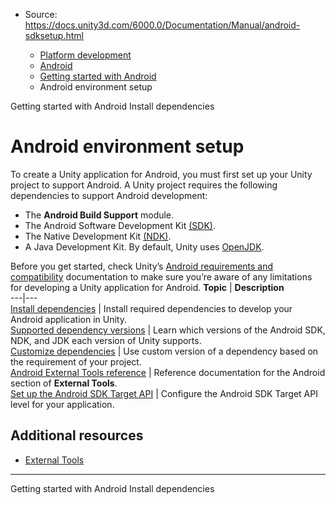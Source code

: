 * Source: https://docs.unity3d.com/6000.0/Documentation/Manual/android-sdksetup.html

  * [Platform development ](https://docs.unity3d.com/6000.0/Documentation/Manual/PlatformSpecific.html)
  * [Android](https://docs.unity3d.com/6000.0/Documentation/Manual/android.html)
  * [Getting started with Android](https://docs.unity3d.com/6000.0/Documentation/Manual/android-getting-started.html)
  * Android environment setup


[](https://docs.unity3d.com/6000.0/Documentation/Manual/android-getting-started.html)
Getting started with Android
[](https://docs.unity3d.com/6000.0/Documentation/Manual/android-install-dependencies.html)
Install dependencies
# Android environment setup
To create a Unity application for Android, you must first set up your Unity project to support Android. A Unity project requires the following dependencies to support Android development:
  * The **Android Build Support** module.
  * The Android Software Development Kit [(SDK)](https://developer.android.com/studio#command-tools).
  * The Native Development Kit [(NDK)](https://developer.android.com/ndk/).
  * A Java Development Kit. By default, Unity uses [OpenJDK](http://openjdk.java.net/).


Before you get started, check Unity’s [Android requirements and compatibility](https://docs.unity3d.com/6000.0/Documentation/Manual/android-requirements-and-compatibility.html) documentation to make sure you’re aware of any limitations for developing a Unity application for Android.
**Topic** | **Description**  
---|---  
[Install dependencies](https://docs.unity3d.com/6000.0/Documentation/Manual/android-install-dependencies.html) | Install required dependencies to develop your Android application in Unity.  
[Supported dependency versions](https://docs.unity3d.com/6000.0/Documentation/Manual/android-supported-dependency-versions.html) | Learn which versions of the Android SDK, NDK, and JDK each version of Unity supports.  
[Customize dependencies](https://docs.unity3d.com/6000.0/Documentation/Manual/android-customize-dependencies.html) | Use custom version of a dependency based on the requirement of your project.  
[Android External Tools reference](https://docs.unity3d.com/6000.0/Documentation/Manual/android-external-tools-reference.html) | Reference documentation for the Android section of **External Tools**.  
[Set up the Android SDK Target API](https://docs.unity3d.com/6000.0/Documentation/Manual/android-setup-target-api.html) | Configure the Android SDK Target API level for your application.  
## Additional resources
  * [External Tools](https://docs.unity3d.com/6000.0/Documentation/Manual/Preferences.html#external-tools)


* * *
[](https://docs.unity3d.com/6000.0/Documentation/Manual/android-getting-started.html)
Getting started with Android
[](https://docs.unity3d.com/6000.0/Documentation/Manual/android-install-dependencies.html)
Install dependencies
